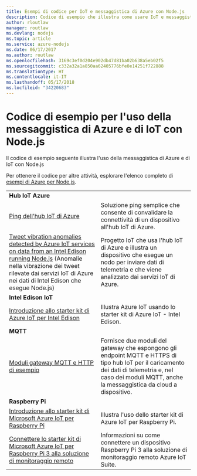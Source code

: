 ```yaml
---
title: Esempi di codice per IoT e messaggistica di Azure con Node.js
description: Codice di esempio che illustra come usare IoT e messaggistica di Azure con Node.js
author: rloutlaw
manager: routlaw
ms.devlang: nodejs
ms.topic: article
ms.service: azure-nodejs
ms.date: 06/17/2017
ms.author: routlaw
ms.openlocfilehash: 3169c3ef0d204e902db47d81ba02b638a5eb02f5
ms.sourcegitcommit: c332a32a1a850aa62405776bfe0e14251f722888
ms.translationtype: HT
ms.contentlocale: it-IT
ms.lasthandoff: 05/17/2018
ms.locfileid: "34220683"
---
```

# <a name="sample-code-for-using-azure-messaging-and-iot-with-nodejs"></a>Codice di esempio per l'uso della messaggistica di Azure e di IoT con Node.js

Il codice di esempio seguente illustra l'uso della messaggistica di Azure e di IoT con Node.js

Per ottenere il codice per altre attività, esplorare l'elenco completo di [esempi di Azure per Node.js](https://azure.microsoft.com/resources/samples/?term=nodejs).

| | |
|---|---|
| **Hub IoT Azure** ||
| [Ping dell'hub IoT di Azure](https://github.com/Azure-Samples/iot-hub-node-ping) | Soluzione ping semplice che consente di convalidare la connettività di un dispositivo all'hub IoT di Azure. |
| [Tweet vibration anomalies detected by Azure IoT services on data from an Intel Edison running Node.js](https://azure.microsoft.com/resources/samples/iot-hub-nodejs-intel-edison-vibration-anomaly-detection/) (Anomalie nella vibrazione dei tweet rilevate dai servizi IoT di Azure nei dati di Intel Edison che esegue Node.js) | Progetto IoT che usa l'hub IoT di Azure e illustra un dispositivo che esegue un nodo per inviare dati di telemetria e che viene analizzato dai servizi IoT di Azure. |
| **Intel Edison IoT** ||
| [Introduzione allo starter kit di Azure IoT per Intel Edison](https://github.com/Azure-Samples/iot-hub-node-intel-edison-getstartedkit) | Illustra Azure IoT usando lo starter kit di Azure IoT - Intel Edison. |
| **MQTT** ||
| [Moduli gateway MQTT e HTTP di esempio](https://github.com/Azure-Samples/iot-gateway-mqtt-http) | Fornisce due moduli del gateway che espongono gli endpoint MQTT e HTTPS di tipo hub IoT per il caricamento dei dati di telemetria e, nel caso dei moduli MQTT, anche la messaggistica da cloud a dispositivo. |
| **Raspberry Pi** ||
| [Introduzione allo starter kit di Microsoft Azure IoT per Raspberry Pi](https://github.com/Azure-Samples/iot-hub-node-raspberrypi-getting-started) | Illustra l'uso dello starter kit di Azure IoT per Raspberry Pi. |
| [Connettere lo starter kit di Microsoft Azure IoT per Raspberry Pi 3 alla soluzione di monitoraggio remoto](https://azure.microsoft.com/resources/samples/iot-remote-monitoring-node-raspberrypi-getstartedkit/) | Informazioni su come connettere un dispositivo Raspberry Pi 3 alla soluzione di monitoraggio remoto Azure IoT Suite. |
